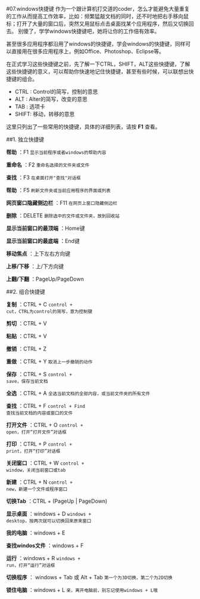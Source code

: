 #07.windows快捷键
  作为一个跟计算机打交道的coder，怎么才能避免大量重复的工作从而提高工作效率，比如：频繁猛敲文档的同时，还不时地把右手移向鼠标；打开了大量的窗口后，突然又用鼠标点击桌面找某个应用程序，然后又切换回去。
别傻了，学学windows快捷键吧，她将让你的工作倍有效率。

  甚至很多应用程序都沿用了windows的快捷键，学会windows的快捷键，同样可以直接用在很多应用程序上，例如Office、Photoshop、Eclipse等。

  在正式学习这些快捷键之前，先了解一下CTRL，SHIFT，ALT这些快捷键，了解这些快捷键的意义，可以帮助你快速地记住快捷键，甚至有些时候，可以联想出快捷键的组合。
  
  * CTRL : Control的简写，控制的意思
  * ALT  : Alter的简写，改变的意思
  * TAB  : 选项卡
  * SHIFT: 移动，转移的意思 

  这里只列出了一些常用的快捷键，具体的详细列表，请按 **F1** 查看。

##1. 独立快捷键

  **帮助** ：F1  <code>显示当前程序或者windows的帮助内容</code>
  
  **重命名** ：F2  <code>重命名选择的文件夹或文件</code>
  
  **查找** ：F3  <code>在桌面打开"查找"对话框</code>
  
  **帮助** ：F5  <code>刷新文件夹或当前应用程序的界面或列表</code>
  
  **网页窗口隐藏侧边栏** ：F11  <code>在网页上窗口隐藏侧边栏</code>
  
  **删除** ：DELETE  <code>删除选中的文件或文件夹，放到回收站</code>
  
  **显示当前窗口的最顶端** ：Home键
  
  **显示当前窗口的最底端** ：End键
  
  **移动焦点** ：上下左右方向键 
  
  **上移/下移** ：上/下方向键
  
  **上翻/下翻** ：PageUp/PageDown

##2. 组合快捷键

  **复制** ：CTRL + C  <code>control + cut，CTRL为control的简写，意为控制键</code>
  
  **剪切** ：CTRL + V 
  
  **粘贴** ：CTRL + V 
  
  **撤销** ：CTRL + Z 
  
  **重做** ：CTRL + Y  <code>取消上一步撤销的动作</code> 
  
  **保存** ：CTRL + S  <code>control + save，保存当前文档</code> 
  
  **全选** ：CTRL + A  <code>全选当前文档的全部内容，或当前文件夹的所有文件</code> 
  
  **查找** ：CTRL + F  <code>control + Find 查找当前文档的内容或窗口的文件</code>
  
  **打开文件** ：CTRL + O  <code>control + open，打开“打开文件”对话框</code>
  
  **打印** ：CTRL + P  <code>control + print，打开“打印”对话框</code>
  
  **关闭窗口** ：CTRL + W  <code>control + window，关闭当前窗口或tab</code> 
  
  **新建** ：CTRL + N  <code>control + new，新建一个文件或程序窗口</code>
  
  **切换Tab** ：CTRL + (PageUp | PageDown)
  
  **显示桌面** ：windows + D  <code>windows + desktop，按两次就可以切换回来原来窗口</code>  
  
  **我的电脑** ：windows + E   
  
  **查找windos文件** ：windows + F 
  
  **运行** ：windows + R  <code>windows + run，打开“运行”对话框</code> 
  
  **切换程序** ： windows + Tab 或 Alt + Tab  <code>第一个为3D切换，第二个为2D切换</code>
  
  **锁住电脑** ：windows + L  <code>亲，离开电脑前，别忘记使用windows + L哦</code>
